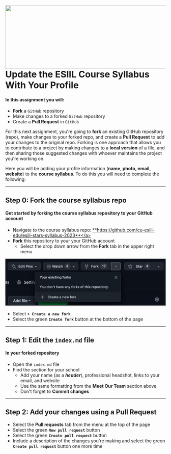 <img align="right" width="1000" height="200" src="https://raw.githubusercontent.com/cu-esiil-edu/esiil-stars-syllabus-2023/main/esiil-earthlab-cires-header.png">

# Update the ESIIL Course Syllabus With Your Profile

#### In this assignment you will: 
* **Fork** a `GitHub` repository
* Make changes to a forked `GitHub` repository
* Create a **Pull Request** in `GitHub`

For this next assignment, you're going to **fork** an existing GitHub repository (repo), make changes to your forked repo, and create a 
**Pull Request** to add your changes to the original repo. Forking is one approach that allows you to contribute to a project by making changes to a **local version** of a file, and then sharing those suggested changes with whoever maintains the project you're working on.

Here you will be adding your profile information (**name, photo, email, website**) to the **course syllabus**. To do this you will need to complete the following:

***

## Step 0: Fork the course syllabus repo
#### Get started by forking the course syllabus repository to your GitHub account 
* Navigate to the course syllabus repo: <a href="https://github.com/cu-esiil-edu/esiil-stars-syllabus-2023" target="_blank">**https://github.com/cu-esiil-edu/esiil-stars-syllabus-2023**</a>
* **Fork** this repository to your your GitHub account
  * Select the drop down arrow from the **Fork** tab in the upper right menu
  
<img src="https://raw.githubusercontent.com/cu-esiil-edu/esiil-stars-github-intro/main/fork.png">

  * Select **`+ Create a new fork`**
  * Select the green **`Create fork`** button at the bottom of the page

***

## Step 1: Edit the `index.md` file 
#### In your forked repository 
* Open the `index.md` file
* Find the section for your school
  * Add your name (as a _**header**_), professional headshot, links to your email, and website
  * Use the same formatting from the **Meet Our Team** section above
  * Don't forget to **Commit changes**

***

## Step 2: Add your changes using a Pull Request
* Select the **Pull requests** tab from the menu at the top of the page
* Select the green **`New pull request`** button
* Select the green **`Create pull request`** button
* Include a description of the changes you're making and select the green **`Create pull request`** button one more time


